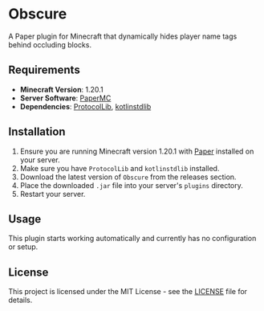 # Obscure

A Paper plugin for Minecraft that dynamically hides player name tags behind occluding blocks.

## Requirements

- **Minecraft Version**: 1.20.1
- **Server Software**: [PaperMC](https://papermc.io/)
- **Dependencies**: [ProtocolLib](https://www.spigotmc.org/resources/protocollib.1997/), [kotlinstdlib](https://www.spigotmc.org/resources/kotlin-stdlib.80808/)

## Installation

1. Ensure you are running Minecraft version 1.20.1 with [Paper](https://papermc.io/) installed on your server.
2. Make sure you have `ProtocolLib` and `kotlinstdlib` installed.
3. Download the latest version of `Obscure` from the releases section.
4. Place the downloaded `.jar` file into your server's `plugins` directory.
5. Restart your server.

## Usage

This plugin starts working automatically and currently has no configuration or setup.

## License

This project is licensed under the MIT License - see the [LICENSE](LICENSE) file for details.
